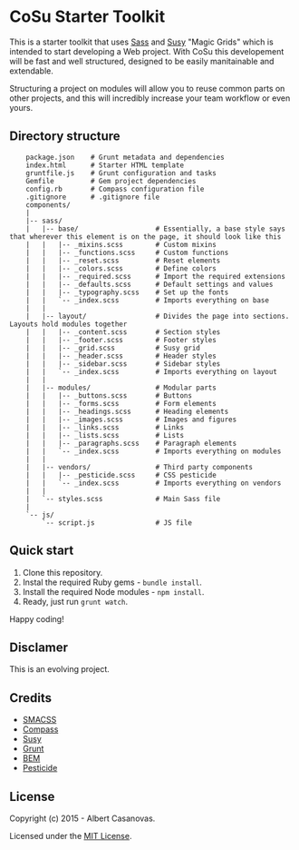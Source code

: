 CoSu Starter Toolkit
==========================

This is a starter toolkit that uses [Sass](http://sass-lang.com/) and [Susy](http://susy.oddbird.net/) "Magic Grids" which is intended to start developing a Web project.
With CoSu this developement will be fast and well structured, designed to be easily manitainable and extendable.

Structuring a project on modules will allow you to reuse common parts on other projects, and this will incredibly increase your team workflow or even yours.

Directory structure
-------------------
```
    package.json	# Grunt metadata and dependencies
    index.html		# Starter HTML template
    gruntfile.js	# Grunt configuration and tasks
	Gemfile			# Gem project dependencies
	config.rb		# Compass configuration file
	.gitignore		# .gitignore file
	components/
	|
	|-- sass/
	|   |-- base/					# Essentially, a base style says that wherever this element is on the page, it should look like this
	|	|	|-- _mixins.scss 		# Custom mixins
	|	|	|-- _functions.scss 	# Custom functions
	|	|	|-- _reset.scss			# Reset elements
	|	|	|-- _colors.scss 		# Define colors
	|	|	|-- _required.scss 		# Import the required extensions
	|	|	|-- _defaults.scss		# Default settings and values
	|	|	|-- _typography.scss	# Set up the fonts
	|	|	`-- _index.scss 		# Imports everything on base
	|	|
	|   |-- layout/					# Divides the page into sections. Layouts hold modules together
	|	|	|-- _content.scss		# Section styles
	|	|	|-- _footer.scss		# Footer styles
	|	|	|-- _grid.scss			# Susy grid
	|	|	|-- _header.scss		# Header styles
	|	|	|-- _sidebar.scss		# Sidebar styles
	|	|	`-- _index.scss 		# Imports everything on layout
	|	|
	|   |-- modules/				# Modular parts
	|	|	|-- _buttons.scss		# Buttons
	|	|	|-- _forms.scss			# Form elements
	|	|	|-- _headings.scss		# Heading elements
	|	|	|-- _images.scss		# Images and figures
	|	|	|-- _links.scss			# Links
	|	|	|-- _lists.scss			# Lists
	|	|	|-- _paragraphs.scss	# Paragraph elements
	|	|	`-- _index.scss 		# Imports everything on modules
	|	|
	|   |-- vendors/				# Third party components
	|	|	|-- _pesticide.scss		# CSS pesticide
	|	|	`-- _index.scss 		# Imports everything on vendors
	|	|
	|   `-- styles.scss 			# Main Sass file
	|
	`-- js/
		`-- script.js 				# JS file
```

Quick start
-----------
1. Clone this repository.
2. Instal the required Ruby gems - `bundle install`.
3. Install the required Node modules - `npm install`.
4. Ready, just run `grunt watch`.

Happy coding!

Disclamer
---------
This is an evolving project.

Credits
-------
- [SMACSS](https://smacss.com/)
- [Compass](https://github.com/Compass/compass)
- [Susy](https://github.com/ericam/susy)
- [Grunt](https://github.com/gruntjs/grunt)
- [BEM](http://csswizardry.com/2013/01/mindbemding-getting-your-head-round-bem-syntax/)
- [Pesticide](https://github.com/mrmrs/pesticide)

License
-------
Copyright (c) 2015 - Albert Casanovas.

Licensed under the [MIT License](https://github.com/acasanovas/cosu-starter/blob/master/LICENSE).
